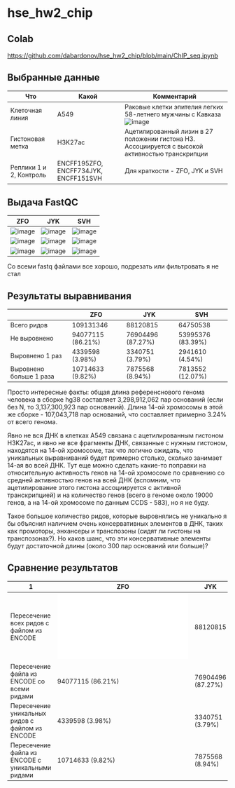 # hse_hw2_chip

## Colab
https://github.com/dabardonov/hse_hw2_chip/blob/main/ChIP_seq.ipynb

## Выбранные данные 

| **Что** | **Какой** | **Комментарий** |
| ------------- | ------------- |--------------------|
| Клеточная линия | A549 | Раковые клетки эпителия легких 58-летнего мужчины с Кавказа ![image](https://user-images.githubusercontent.com/93095449/157491921-fea51ecb-a342-49f2-b19a-384f444d7fa2.png) |
| Гистоновая метка | H3K27ac | Ацетилированный лизин в 27 положении гистона H3. Ассоциируется с высокой активностью транскрипции |
| Реплики 1 и 2, Контроль | ENCFF195ZFO, ENCFF734JYK, ENCFF151SVH | Для краткости - ZFO, JYK и SVH |

## Выдача FastQC

| **ZFO** | **JYK** | **SVH** |
| ------------- | ------------- |--------------------|
| ![image](https://user-images.githubusercontent.com/93095449/157494530-3897a96a-6f5d-4499-9db3-e4614b3af03e.png) | ![image](https://user-images.githubusercontent.com/93095449/157495668-d3f07305-4ae4-44fc-8239-b88288eccee7.png) | ![image](https://user-images.githubusercontent.com/93095449/157496306-46b72bd4-bee4-4e8e-8ab5-f95a39cb40cb.png) |
| ![image](https://user-images.githubusercontent.com/93095449/157494642-dbabcdf0-a2b1-456f-a06e-6fbc7ec07eb3.png) | ![image](https://user-images.githubusercontent.com/93095449/157496166-2250fc8b-e86d-40e2-9f61-1b2f20bc8657.png) | ![image](https://user-images.githubusercontent.com/93095449/157496377-fdbae06d-3693-4b17-9151-8784ba7409a4.png) |
| ![image](https://user-images.githubusercontent.com/93095449/157494746-de7dda1c-668e-4743-94c7-8e281a54ea38.png) | ![image](https://user-images.githubusercontent.com/93095449/157496224-279df110-6025-450f-8219-5cf06ef98d5e.png) | ![image](https://user-images.githubusercontent.com/93095449/157496439-ace6b7df-086e-4386-b203-7adc027e3fe1.png) |

Со всеми fastq файлами все хорошо, подрезать или фильтровать я не стал

## Результаты выравнивания

|  | **ZFO** | **JYK** | **SVH** |
| ------------- | ------------- |--------------------| ---- |
| Всего ридов | 109131346 | 88120815 | 64750538 |
| Не выровнено | 94077115 (86.21%) | 76904496 (87.27%) | 53995376 (83.39%) |
| Выровнено 1 раз | 4339598 (3.98%) | 3340751 (3.79%) | 2941610 (4.54%) |
| Выровнено больше 1 раза | 10714633 (9.82%) | 7875568 (8.94%) | 7813552 (12.07%) |

Просто интересные факты: общая длина референснового генома человека в сборке hg38 составляет 3,298,912,062 пар оснований (если без N, то 3,137,300,923 пар оснований). Длина 14-ой хромосомы в этой же сборке - 107,043,718 пар оснований, что составляет примерно 3.24% от всего генома. 

Явно не вся ДНК в клетках A549 связана с ацетилированным гистоном H3K27aс, и явно не все фрагменты ДНК, связанные с нужным гистоном, находятся на 14-ой хромосоме, так что логично ожидать, что уникальных выравниваний будет примерно столько, сколько занимает 14-ая во всей ДНК. Тут еще можно сделать какие-то поправки на относительную активность генов на 14-ой хромосоме по сравнению со средней активностью генов на всей ДНК (вспомним, что ацетилирование этого гистона ассоциируется с активной транскрипцией) и на количество генов (всего в геноме около 19000 генов, а на 14-ой хромосоме по данным CCDS - 583), но я не буду.

Такое большое количество ридов, которые выровнялись не уникально я бы объяснил наличием очень консервативных элементов в ДНК, таких как промоторы, энхансеры и транспозоны (сидят ли гистоны на транспозонах?). Но каков шанс, что эти консервативные элементы будут достаточной длины (около 300 пар оснований или больше)?

## Сравнение результатов

| 1 | **ZFO** | **JYK** |
| ------------- | ------------- |--------------------|
| Пересечение всех ридов с файлом из ENCODE | ![image](diag/ZFO_GDN.pdf) | 88120815 |
| Пересечение файла из ENCODE со всеми ридами | 94077115 (86.21%) | 76904496 (87.27%) |
| Пересечение уникальных ридов с файлом из ENCODE | 4339598 (3.98%) | 3340751 (3.79%) |
| Пересечение файла из ENCODE с уникальными ридами | 10714633 (9.82%) | 7875568 (8.94%) |
